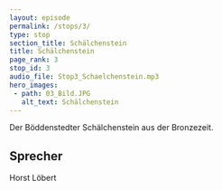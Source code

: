 ```yaml
---
layout: episode
permalink: /stops/3/
type: stop
section_title: Schälchenstein
title: Schälchenstein
page_rank: 3
stop_id: 3
audio_file: Stop3_Schaelchenstein.mp3
hero_images:
 - path: 03_Bild.JPG
   alt_text: Schälchenstein
---
```

Der Böddenstedter Schälchenstein aus der Bronzezeit.

## Sprecher
Horst Löbert
